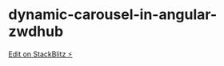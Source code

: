 # dynamic-carousel-in-angular-zwdhub

[Edit on StackBlitz ⚡️](https://stackblitz.com/edit/dynamic-carousel-in-angular-zwdhub)